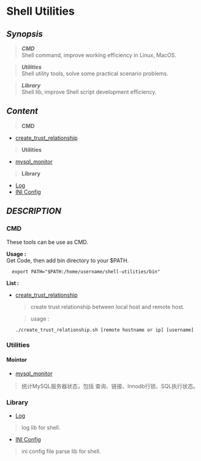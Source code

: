 
# Shell Utilities

## *Synopsis*
> ***CMD***  
Shell command, improve working efficiency in Linux, MacOS.  

> ***Utilities***  
Shell utility tools, solve some practical scenario problems.

> ***Library***  
Shell lib, improve Shell script development efficiency.

## *Content*
>**CMD**
- [create_trust_relationship](#1)  

> **Utilities**   

- [mysql_monitor](#2)

> **Library**  
- [Log](#3)
- [INI Config](#4)

## *DESCRIPTION*
### CMD
These tools can be use as CMD.  

**Usage :**  
Get Code, then add bin directory to your $PATH. 
```shell
  export PATH="$PATH:/home/username/shell-utilities/bin"
```

**List :**
- [create_trust_relationship](cmd/create_trust_relationship.sh) <span id="1"></span>
  
  > create trust relationship between local host and remote host.

  > usage :
  ```shell
  ./create_trust_relationship.sh [remote hostname or ip] [username]
  ```
### Utilities
#### Mointor
- [mysql_monitor](utils/monitor/mysql_monitor/README.md) <span id="2"></span>
> 统计MySQL服务器状态，包括 查询、链接、Innodb行锁、SQL执行状态。

### Library
- [Log](lib/log/README.md) <span id="3"></span>
> log lib for shell.

- [INI Config](lib/config/ini/README.md) <span id="4"></span>
> ini config file parse lib for shell.



